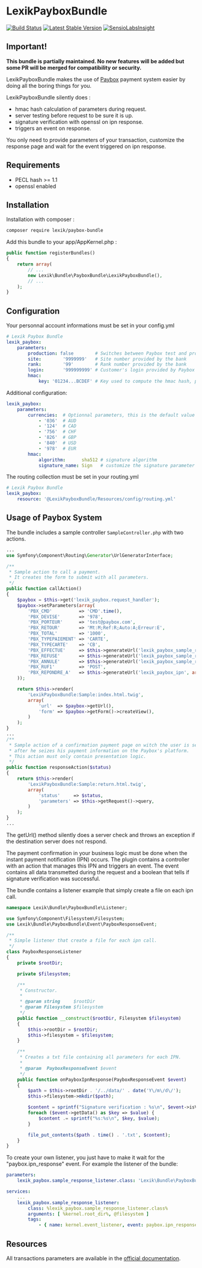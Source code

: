 LexikPayboxBundle
=================

[![Build Status](https://secure.travis-ci.org/lexik/LexikPayboxBundle.png)](http://travis-ci.org/lexik/LexikPayboxBundle)
[![Latest Stable Version](https://poser.pugx.org/lexik/paybox-bundle/v/stable.svg)](https://packagist.org/packages/lexik/paybox-bundle)
[![SensioLabsInsight](https://insight.sensiolabs.com/projects/378718a0-ea77-4592-89eb-9bf47214efc9/mini.png)](https://insight.sensiolabs.com/projects/378718a0-ea77-4592-89eb-9bf47214efc9)

## Important!
**This bundle is partially maintained. No new features will be added but some PR will be merged for compatibility or security.**

LexikPayboxBundle makes the use of [Paybox](http://www.paybox.com) payment system easier by doing all the boring things for you.

LexikPayboxBundle silently does :
 * hmac hash calculation of parameters during request.
 * server testing before request to be sure it is up.
 * signature verification with openssl on ipn response.
 * triggers an event on response.

You only need to provide parameters of your transaction, customize the response page
and wait for the event triggered on ipn response.

Requirements
------------

 * PECL hash >= 1.1
 * openssl enabled

Installation
------------

Installation with composer :

```bash
composer require lexik/paybox-bundle
```

Add this bundle to your app/AppKernel.php :

``` php
public function registerBundles()
{
    return array(
        // ...
        new Lexik\Bundle\PayboxBundle\LexikPayboxBundle(),
        // ...
    );
}
```

Configuration
-------------

Your personnal account informations must be set in your config.yml

```yml
# Lexik Paybox Bundle
lexik_paybox:
    parameters:
        production: false        # Switches between Paybox test and production servers (preprod-tpe <> tpe)
        site:        '9999999'   # Site number provided by the bank
        rank:        '99'        # Rank number provided by the bank
        login:       '999999999' # Customer's login provided by Paybox
        hmac:
            key: '01234...BCDEF' # Key used to compute the hmac hash, provided by Paybox
```

Additional configuration:

```yml
lexik_paybox:
    parameters:
        currencies:  # Optionnal parameters, this is the default value
            - '036'  # AUD
            - '124'  # CAD
            - '756'  # CHF
            - '826'  # GBP
            - '840'  # USD
            - '978'  # EUR
        hmac:
            algorithm:      sha512 # signature algorithm
            signature_name: Sign   # customize the signature parameter name
```

The routing collection must be set in your routing.yml

```yml
# Lexik Paybox Bundle
lexik_paybox:
    resource: '@LexikPayboxBundle/Resources/config/routing.yml'
```

Usage of Paybox System
----------------------

The bundle includes a sample controller `SampleController.php` with two actions.

```php
...
use Symfony\Component\Routing\Generator\UrlGeneratorInterface;

/**
 * Sample action to call a payment.
 * It creates the form to submit with all parameters.
 */
public function callAction()
{
    $paybox = $this->get('lexik_paybox.request_handler');
    $paybox->setParameters(array(
        'PBX_CMD'          => 'CMD'.time(),
        'PBX_DEVISE'       => '978',
        'PBX_PORTEUR'      => 'test@paybox.com',
        'PBX_RETOUR'       => 'Mt:M;Ref:R;Auto:A;Erreur:E',
        'PBX_TOTAL'        => '1000',
        'PBX_TYPEPAIEMENT' => 'CARTE',
        'PBX_TYPECARTE'    => 'CB',
        'PBX_EFFECTUE'     => $this->generateUrl('lexik_paybox_sample_return', array('status' => 'success'), UrlGeneratorInterface::ABSOLUTE_URL),
        'PBX_REFUSE'       => $this->generateUrl('lexik_paybox_sample_return', array('status' => 'denied'), UrlGeneratorInterface::ABSOLUTE_URL),
        'PBX_ANNULE'       => $this->generateUrl('lexik_paybox_sample_return', array('status' => 'canceled'), UrlGeneratorInterface::ABSOLUTE_URL),
        'PBX_RUF1'         => 'POST',
        'PBX_REPONDRE_A'   => $this->generateUrl('lexik_paybox_ipn', array('time' => time()), UrlGeneratorInterface::ABSOLUTE_URL),
    ));

    return $this->render(
        'LexikPayboxBundle:Sample:index.html.twig',
        array(
            'url'  => $paybox->getUrl(),
            'form' => $paybox->getForm()->createView(),
        )
    );
}
...
/**
 * Sample action of a confirmation payment page on witch the user is sent
 * after he seizes his payment information on the Paybox's platform.
 * This action must only contain presentation logic.
 */
public function responseAction($status)
{
    return $this->render(
        'LexikPayboxBundle:Sample:return.html.twig',
        array(
            'status'     => $status,
            'parameters' => $this->getRequest()->query,
        )
    );
}
...
```

The getUrl() method silently does a server check and throws an exception if the destination server does not respond.

The payment confirmation in your business logic must be done when the instant payment notification (IPN) occurs.
The plugin contains a controller with an action that manages this IPN and triggers an event.
The event contains all data transmetted during the request and a boolean that tells if signature verification was successful.

The bundle contains a listener example that simply create a file on each ipn call.

```php
namespace Lexik\Bundle\PayboxBundle\Listener;

use Symfony\Component\Filesystem\Filesystem;
use Lexik\Bundle\PayboxBundle\Event\PayboxResponseEvent;

/**
 * Simple listener that create a file for each ipn call.
 */
class PayboxResponseListener
{
    private $rootDir;

    private $filesystem;

    /**
     * Constructor.
     *
     * @param string     $rootDir
     * @param Filesystem $filesystem
     */
    public function __construct($rootDir, Filesystem $filesystem)
    {
        $this->rootDir = $rootDir;
        $this->filesystem = $filesystem;
    }

    /**
     * Creates a txt file containing all parameters for each IPN.
     *
     * @param  PayboxResponseEvent $event
     */
    public function onPayboxIpnResponse(PayboxResponseEvent $event)
    {
        $path = $this->rootDir . '/../data/' . date('Y\/m\/d\/');
        $this->filesystem->mkdir($path);

        $content = sprintf("Signature verification : %s\n", $event->isVerified() ? 'OK' : 'KO');
        foreach ($event->getData() as $key => $value) {
            $content .= sprintf("%s:%s\n", $key, $value);
        }

        file_put_contents($path . time() . '.txt', $content);
    }
}
```

To create your own listener, you just have to make it wait for the "paybox.ipn_response" event.
For example the listener of the bundle:

```yml
parameters:
    lexik_paybox.sample_response_listener.class: 'Lexik\Bundle\PayboxBundle\Listener\SampleIpnListener'

services:
    ...
    lexik_paybox.sample_response_listener:
        class: %lexik_paybox.sample_response_listener.class%
        arguments: [ %kernel.root_dir%, @filesystem ]
        tags:
            - { name: kernel.event_listener, event: paybox.ipn_response, method: onPayboxIpnResponse }
```

Resources
---------

All transactions parameters are available in the [official documentation](http://www1.paybox.com/telechargement_focus.aspx?cat=3).
